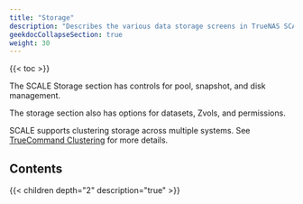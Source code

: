 ```yaml
---
title: "Storage"
description: "Describes the various data storage screens in TrueNAS SCALE."
geekdocCollapseSection: true
weight: 30
---
```


{{< toc >}}

The SCALE Storage section has controls for pool, snapshot, and disk management.

The storage section also has options for datasets, Zvols, and permissions.

SCALE supports clustering storage across multiple systems.
See [TrueCommand Clustering](https://www.truenas.com/docs/solutions/integrations/smbclustering/) for more details.

## Contents

{{< children depth="2" description="true" >}}